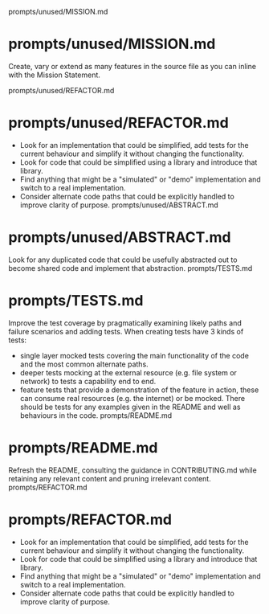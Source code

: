 prompts/unused/MISSION.md
# prompts/unused/MISSION.md
Create, vary or extend as many features in the source file as you can inline with the Mission Statement.

prompts/unused/REFACTOR.md
# prompts/unused/REFACTOR.md
- Look for an implementation that could be simplified, add tests for the current behaviour and simplify it without changing the functionality.
- Look for code that could be simplified using a library and introduce that library.
- Find anything that might be a "simulated" or "demo" implementation and switch to a real implementation.
- Consider alternate code paths that could be explicitly handled to improve clarity of purpose.
prompts/unused/ABSTRACT.md
# prompts/unused/ABSTRACT.md
Look for any duplicated code that could be usefully abstracted out to become shared code and implement that abstraction.
prompts/TESTS.md
# prompts/TESTS.md
Improve the test coverage by pragmatically examining likely paths and failure scenarios and adding tests.
When creating tests have 3 kinds of tests:
* single layer mocked tests covering the main functionality of the code and the most common alternate paths.
* deeper tests mocking at the external resource (e.g. file system or network) to tests a capability end to end.
* feature tests that provide a demonstration of the feature in action, these can consume real resources (e.g. the internet) or be mocked.
There should be tests for any examples given in the README and well as behaviours in the code.
prompts/README.md
# prompts/README.md
Refresh the README, consulting the guidance in CONTRIBUTING.md while retaining any relevant content and pruning irrelevant content.
prompts/REFACTOR.md
# prompts/REFACTOR.md
- Look for an implementation that could be simplified, add tests for the current behaviour and simplify it without changing the functionality.
- Look for code that could be simplified using a library and introduce that library.
- Find anything that might be a "simulated" or "demo" implementation and switch to a real implementation.
- Consider alternate code paths that could be explicitly handled to improve clarity of purpose.
